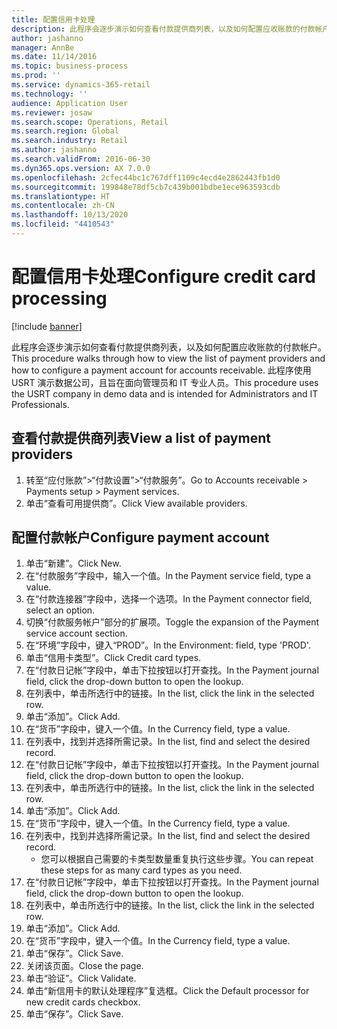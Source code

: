 ```yaml
---
title: 配置信用卡处理
description: 此程序会逐步演示如何查看付款提供商列表，以及如何配置应收账款的付款帐户。
author: jashanno
manager: AnnBe
ms.date: 11/14/2016
ms.topic: business-process
ms.prod: ''
ms.service: dynamics-365-retail
ms.technology: ''
audience: Application User
ms.reviewer: josaw
ms.search.scope: Operations, Retail
ms.search.region: Global
ms.search.industry: Retail
ms.author: jashanno
ms.search.validFrom: 2016-06-30
ms.dyn365.ops.version: AX 7.0.0
ms.openlocfilehash: 2cfec44bc1c767dff1109c4ecd4e2862443fb1d0
ms.sourcegitcommit: 199848e78df5cb7c439b001bdbe1ece963593cdb
ms.translationtype: HT
ms.contentlocale: zh-CN
ms.lasthandoff: 10/13/2020
ms.locfileid: "4410543"
---
```

# <a name="configure-credit-card-processing"></a><span data-ttu-id="0eff0-103">配置信用卡处理</span><span class="sxs-lookup"><span data-stu-id="0eff0-103">Configure credit card processing</span></span>

[!include [banner](../includes/banner.md)]

<span data-ttu-id="0eff0-104">此程序会逐步演示如何查看付款提供商列表，以及如何配置应收账款的付款帐户。</span><span class="sxs-lookup"><span data-stu-id="0eff0-104">This procedure walks through how to view the list of payment providers and how to configure a payment account for accounts receivable.</span></span> <span data-ttu-id="0eff0-105">此程序使用 USRT 演示数据公司，且旨在面向管理员和 IT 专业人员。</span><span class="sxs-lookup"><span data-stu-id="0eff0-105">This procedure uses the USRT company in demo data and is intended for Administrators and IT Professionals.</span></span>


## <a name="view-a-list-of-payment-providers"></a><span data-ttu-id="0eff0-106">查看付款提供商列表</span><span class="sxs-lookup"><span data-stu-id="0eff0-106">View a list of payment providers</span></span>
1. <span data-ttu-id="0eff0-107">转至“应付账款”>“付款设置”>“付款服务”。</span><span class="sxs-lookup"><span data-stu-id="0eff0-107">Go to Accounts receivable > Payments setup > Payment services.</span></span>
2. <span data-ttu-id="0eff0-108">单击“查看可用提供商”。</span><span class="sxs-lookup"><span data-stu-id="0eff0-108">Click View available providers.</span></span>

## <a name="configure-payment-account"></a><span data-ttu-id="0eff0-109">配置付款帐户</span><span class="sxs-lookup"><span data-stu-id="0eff0-109">Configure payment account</span></span>
1. <span data-ttu-id="0eff0-110">单击“新建”。</span><span class="sxs-lookup"><span data-stu-id="0eff0-110">Click New.</span></span>
2. <span data-ttu-id="0eff0-111">在“付款服务”字段中，输入一个值。</span><span class="sxs-lookup"><span data-stu-id="0eff0-111">In the Payment service field, type a value.</span></span>
3. <span data-ttu-id="0eff0-112">在“付款连接器”字段中，选择一个选项。</span><span class="sxs-lookup"><span data-stu-id="0eff0-112">In the Payment connector field, select an option.</span></span>
4. <span data-ttu-id="0eff0-113">切换“付款服务帐户”部分的扩展项。</span><span class="sxs-lookup"><span data-stu-id="0eff0-113">Toggle the expansion of the Payment service account section.</span></span>
5. <span data-ttu-id="0eff0-114">在“环境”字段中，键入“PROD”。</span><span class="sxs-lookup"><span data-stu-id="0eff0-114">In the Environment: field, type 'PROD'.</span></span>
6. <span data-ttu-id="0eff0-115">单击“信用卡类型”。</span><span class="sxs-lookup"><span data-stu-id="0eff0-115">Click Credit card types.</span></span>
7. <span data-ttu-id="0eff0-116">在“付款日记帐”字段中，单击下拉按钮以打开查找。</span><span class="sxs-lookup"><span data-stu-id="0eff0-116">In the Payment journal field, click the drop-down button to open the lookup.</span></span>
8. <span data-ttu-id="0eff0-117">在列表中，单击所选行中的链接。</span><span class="sxs-lookup"><span data-stu-id="0eff0-117">In the list, click the link in the selected row.</span></span>
9. <span data-ttu-id="0eff0-118">单击“添加”。</span><span class="sxs-lookup"><span data-stu-id="0eff0-118">Click Add.</span></span>
10. <span data-ttu-id="0eff0-119">在“货币”字段中，键入一个值。</span><span class="sxs-lookup"><span data-stu-id="0eff0-119">In the Currency field, type a value.</span></span>
11. <span data-ttu-id="0eff0-120">在列表中，找到并选择所需记录。</span><span class="sxs-lookup"><span data-stu-id="0eff0-120">In the list, find and select the desired record.</span></span>
12. <span data-ttu-id="0eff0-121">在“付款日记帐”字段中，单击下拉按钮以打开查找。</span><span class="sxs-lookup"><span data-stu-id="0eff0-121">In the Payment journal field, click the drop-down button to open the lookup.</span></span>
13. <span data-ttu-id="0eff0-122">在列表中，单击所选行中的链接。</span><span class="sxs-lookup"><span data-stu-id="0eff0-122">In the list, click the link in the selected row.</span></span>
14. <span data-ttu-id="0eff0-123">单击“添加”。</span><span class="sxs-lookup"><span data-stu-id="0eff0-123">Click Add.</span></span>
15. <span data-ttu-id="0eff0-124">在“货币”字段中，键入一个值。</span><span class="sxs-lookup"><span data-stu-id="0eff0-124">In the Currency field, type a value.</span></span>
16. <span data-ttu-id="0eff0-125">在列表中，找到并选择所需记录。</span><span class="sxs-lookup"><span data-stu-id="0eff0-125">In the list, find and select the desired record.</span></span>
    * <span data-ttu-id="0eff0-126">您可以根据自己需要的卡类型数量重复执行这些步骤。</span><span class="sxs-lookup"><span data-stu-id="0eff0-126">You can repeat these steps for as many card types as you need.</span></span>  
17. <span data-ttu-id="0eff0-127">在“付款日记帐”字段中，单击下拉按钮以打开查找。</span><span class="sxs-lookup"><span data-stu-id="0eff0-127">In the Payment journal field, click the drop-down button to open the lookup.</span></span>
18. <span data-ttu-id="0eff0-128">在列表中，单击所选行中的链接。</span><span class="sxs-lookup"><span data-stu-id="0eff0-128">In the list, click the link in the selected row.</span></span>
19. <span data-ttu-id="0eff0-129">单击“添加”。</span><span class="sxs-lookup"><span data-stu-id="0eff0-129">Click Add.</span></span>
20. <span data-ttu-id="0eff0-130">在“货币”字段中，键入一个值。</span><span class="sxs-lookup"><span data-stu-id="0eff0-130">In the Currency field, type a value.</span></span>
21. <span data-ttu-id="0eff0-131">单击“保存”。</span><span class="sxs-lookup"><span data-stu-id="0eff0-131">Click Save.</span></span>
22. <span data-ttu-id="0eff0-132">关闭该页面。</span><span class="sxs-lookup"><span data-stu-id="0eff0-132">Close the page.</span></span>
23. <span data-ttu-id="0eff0-133">单击“验证”。</span><span class="sxs-lookup"><span data-stu-id="0eff0-133">Click Validate.</span></span>
24. <span data-ttu-id="0eff0-134">单击“新信用卡的默认处理程序”复选框。</span><span class="sxs-lookup"><span data-stu-id="0eff0-134">Click the Default processor for new credit cards checkbox.</span></span>
25. <span data-ttu-id="0eff0-135">单击“保存”。</span><span class="sxs-lookup"><span data-stu-id="0eff0-135">Click Save.</span></span>

